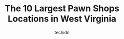 ---
layout: ampstory
image: https://i0.wp.com/paketmu.com/wp-content/uploads/2023/06/j-s-pawn-and-guns-0-in-west-virginia-1686371395.png?resize=640,853
author: techidn
featured: false
description: Explore the diverse Pawn Shop scene in West Virginia, home to an incredible selection of 10 establishments catering to every taste. Whether youre in search of iconic favorites or undiscover
title: The 10 Largest Pawn Shops Locations in West Virginia
cover:
   title: The 10 Largest Pawn Shops Locations in West Virginia
   subtitle: RICKPATE
   background: https://paketmu.com/wp-content/uploads/2023/06/j-s-pawn-and-guns-0-in-west-virginia-1686371395.png

pages: 
 - layout: thirds
   top: <h1>#1 PawnMore</h1>
   bottom: "<p>Very knowledgeable and extremely friendly staff. They take great care in helping their customers. They take great care in the products they handle as well. Ive dealt wit</p>"
   background: https://paketmu.com/wp-content/uploads/2023/06/j-s-pawn-and-guns-1-in-west-virginia-1686371397.jpeg
   backgroundblur: true
 - layout: thirds
   top: <h1>#2 Classic Jewelry and Loan</h1>
   bottom: "<p>I have shopped here several times over the past two years. I have bought one firearm, several boxes of ammo, and accessories from here. I have never had any issues. Selec</p>"
   background: https://paketmu.com/wp-content/uploads/2023/06/j-s-pawn-and-guns-2-in-west-virginia-1686371398.jpeg
   cta:
      link: https://paketmu.com/the-10-largest-pawn-shops-locations-in-west-virginia/
      text: The 10 Largest Pawn Shops Locations in West Virginia
 - layout: thirds
   top: <h1>#3 Tri-State Pawn & Jewelry</h1>
   bottom: "<p>Everytime I go there...Im greeted with a smile and showed respect by all employees</p>"
   background: https://paketmu.com/wp-content/uploads/2023/06/j-s-pawn-and-guns-3-in-west-virginia-1686371399.jpeg
   cta:
      link: https://paketmu.com/the-10-largest-pawn-shops-locations-in-west-virginia/
      text: The 10 Largest Pawn Shops Locations in West Virginia
 - layout: thirds
   top: <h1>#4 Morgantowns Cashland Pawn Shop</h1>
   bottom: "<p>530 Brockway Ave, Morgantown, WV 26501, United States</p>"
   background: https://images.unsplash.com/photo-1533998839656-76f5e4b2bccb?ixlib=rb-4.0.3&ixid=MnwxMjA3fDB8MHxwaG90by1wYWdlfHx8fGVufDB8fHx8&auto=format&fit=crop&w=640&h=853&q=80
   cta:
      link: https://paketmu.com/the-10-largest-pawn-shops-locations-in-west-virginia/
      text: The 10 Largest Pawn Shops Locations in West Virginia
 - layout: thirds
   top: <h1>#5 Keyland Pawn & Jewelry</h1>
   bottom: "<p>500 Country Club Rd, Fairmont, WV 26554, United States</p>"
   background: https://plus.unsplash.com/premium_photo-1664640458616-3c74f8cb4589?ixlib=rb-4.0.3&ixid=MnwxMjA3fDB8MHxwaG90by1wYWdlfHx8fGVufDB8fHx8&auto=format&fit=crop&w=640&h=853&q=80
   cta:
      link: https://paketmu.com/the-10-largest-pawn-shops-locations-in-west-virginia/
      text: The 10 Largest Pawn Shops Locations in West Virginia
 - layout: thirds
   top: <h1>#6 Famous Pawnbrokers</h1>
   bottom: "<p>911 Winchester Ave, Martinsburg, WV 25401, United States</p>"
   background: https://images.unsplash.com/photo-1552083974-186346191183?ixlib=rb-4.0.3&ixid=MnwxMjA3fDB8MHxwaG90by1wYWdlfHx8fGVufDB8fHx8&auto=format&fit=crop&w=640&h=853&q=80
   cta:
      link: https://paketmu.com/the-10-largest-pawn-shops-locations-in-west-virginia/
      text: The 10 Largest Pawn Shops Locations in West Virginia
 - layout: thirds
   top: <h1>#7 Cashland Pawn Shop</h1>
   bottom: "<p>701 E Pike St, Clarksburg, WV 26301, United States</p>"
   background: https://images.unsplash.com/photo-1489648022186-8f49310909a0?ixlib=rb-4.0.3&ixid=MnwxMjA3fDB8MHxwaG90by1wYWdlfHx8fGVufDB8fHx8&auto=format&fit=crop&w=640&h=853&q=80
   cta:
      link: https://paketmu.com/the-10-largest-pawn-shops-locations-in-west-virginia/
      text: The 10 Largest Pawn Shops Locations in West Virginia
 - layout: thirds
   middle: Continue reading...
   background: https://images.unsplash.com/photo-1564951434112-64d74cc2a2d7?ixlib=rb-4.0.3&ixid=MnwxMjA3fDB8MHxwaG90by1wYWdlfHx8fGVufDB8fHx8&auto=format&fit=crop&w=640&h=853&q=80
   cta:
      link: https://paketmu.com/the-10-largest-pawn-shops-locations-in-west-virginia/
      text: The 10 Largest Pawn Shops Locations in West Virginia
      
---